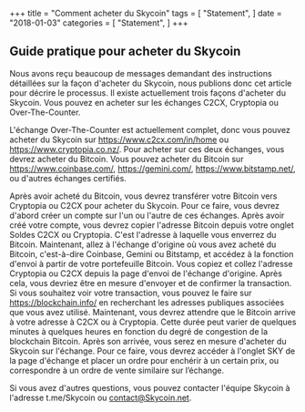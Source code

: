+++
title = "Comment acheter du Skycoin"
tags = [
    "Statement",
]
date = "2018-01-03"
categories = [
    "Statement",
]
+++

## Guide pratique pour acheter du Skycoin

Nous avons reçu beaucoup de messages demandant des instructions détaillées sur la façon d'acheter du Skycoin, nous publions donc cet article pour décrire le processus. 
Il existe actuellement trois façons d'acheter du Skycoin. Vous pouvez en acheter sur les échanges C2CX, Cryptopia ou Over-The-Counter.

L'échange Over-The-Counter est actuellement complet, donc vous pouvez acheter du Skycoin sur https://www.c2cx.com/in/home ou https://www.cryptopia.co.nz/. 
Pour acheter sur ces deux échanges, vous devrez acheter du Bitcoin. 
Vous pouvez acheter du Bitcoin sur https://www.coinbase.com/, https://gemini.com/, https://www.bitstamp.net/, ou d'autres échanges certifiés.

Après avoir acheté du Bitcoin, vous devrez transférer votre Bitcoin vers Cryptopia ou C2CX pour acheter du Skycoin. 
Pour ce faire, vous devrez d'abord créer un compte sur l'un ou l'autre de ces échanges. 
Après avoir créé votre compte, vous devrez copier l'adresse Bitcoin depuis votre onglet Soldes C2CX ou Cryptopia. 
C'est l'adresse à laquelle vous enverrez du Bitcoin. 
Maintenant, allez à l'échange d'origine où vous avez acheté du Bitcoin, c'est-à-dire Coinbase, Gemini ou Bitstamp, et accédez à la fonction d'envoi à partir de votre portefeuille Bitcoin.
Vous copiez et collez l'adresse Cryptopia ou C2CX depuis la page d'envoi de l'échange d'origine. 
Après cela, vous devriez être en mesure d'envoyer et de confirmer la transaction. 
Si vous souhaitez voir votre transaction, vous pouvez le faire sur https://blockchain.info/ en recherchant les adresses publiques associées que vous avez utilisé. 
Maintenant, vous devrez attendre que le Bitcoin arrive à votre adresse à C2CX ou à Cryptopia. 
Cette durée peut varier de quelques minutes à quelques heures en fonction du degré de congestion de la blockchain Bitcoin. Après son arrivée, vous serez en mesure d'acheter du Skycoin sur l'échange. 
Pour ce faire, vous devrez accéder à l'onglet SKY de la page d'échange et placer un ordre pour enchérir à un certain prix, ou correspondre à un ordre de vente similaire sur l’échange.

Si vous avez d'autres questions, vous pouvez contacter l'équipe Skycoin à l'adresse t.me/Skycoin ou contact@Skycoin.net.
